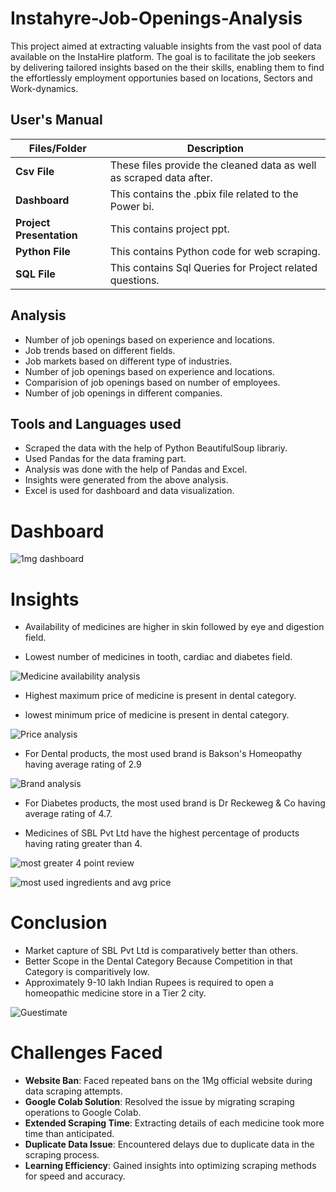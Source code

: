 # Instahyre-Job-Openings-Analysis

This project aimed at extracting valuable insights from the vast pool of data available on the InstaHire platform. The goal is to facilitate the job seekers by delivering tailored insights based on the their skills, enabling them to find the effortlessly employment opportunies based on locations, Sectors and Work-dynamics. 


##   **User's Manual**

| Files/Folder| Description |
| ------------- | ------------- |
| **Csv File** | These files provide the cleaned data as well as scraped data after.  |
| **Dashboard** | This contains the .pbix file related to the Power bi.  |
| **Project Presentation** | This contains project ppt. |
| **Python File** | This contains Python code for web scraping. |
| **SQL File** | This contains Sql Queries for Project related questions. |

##   Analysis

- Number of job openings based on experience and locations.
- Job trends based on different fields.
- Job markets based on different type of industries.
- Number of job openings based on experience and locations.
- Comparision of job openings based on number of employees.
- Number of job openings in different companies.

##  Tools and Languages used

- Scraped the data with the help of Python BeautifulSoup librariy.
- Used Pandas for the data framing part.
- Analysis was done with the help of Pandas and Excel.
- Insights were generated from the above analysis.
- Excel is used for dashboard and data visualization.

# Dashboard
![1mg dashboard](https://github.com/ankitpal154/Capstone_project/assets/139064260/e9d479ef-7ca7-4924-a389-0008cc786d79)



# Insights

- Availability of  medicines are higher in skin followed by eye and digestion field.

- Lowest number of medicines in tooth, cardiac and diabetes field.


![Medicine availability analysis](https://github.com/ankitpal154/Capstone_project/assets/139064260/0a592d2d-c71e-479d-82fd-4e6b552b44ee)


- Highest maximum price of medicine is present in dental category.

- lowest minimum price of medicine is present in dental category.

![Price analysis](https://github.com/ankitpal154/Capstone_project/assets/139064260/aaa5f33b-2b1c-4553-9658-75c3c1064a86)



- For Dental products, the most used brand is Bakson's Homeopathy having average rating of 2.9


![Brand analysis](https://github.com/ankitpal154/Capstone_project/assets/139064260/d5f9a4f3-c7d2-4658-8bd9-4459ffaa5ade)




- For Diabetes products, the most used brand is Dr Reckeweg & Co having average rating of 4.7.

- Medicines of SBL Pvt Ltd have the highest percentage of products having rating greater than 4.


![most greater 4 point review](https://github.com/ankitpal154/Capstone_project/assets/139064260/ff8a85f1-2a46-4351-808a-a820497eebaa)

![most used ingredients and avg price](https://github.com/ankitpal154/Capstone_project/assets/139064260/3b80bcaa-54e2-4dfd-9a7c-9fbdd909a33f)
# Conclusion

- Market capture of SBL Pvt Ltd is comparatively better than others.
- Better Scope in the Dental Category Because Competition in that Category is comparitively low.
- Approximately 9-10 lakh Indian Rupees is required to open a homeopathic medicine store in a Tier 2 city.
 
![Guestimate](https://github.com/ankitpal154/Capstone_project/assets/139064260/22524af8-bb53-48ef-940a-4455a0211aa0)
# Challenges Faced
- **Website Ban**: Faced repeated bans on the 1Mg official website during data scraping attempts.
- **Google Colab Solution**: Resolved the issue by migrating scraping operations to Google Colab.
- **Extended Scraping Time**: Extracting details of each medicine took more time than anticipated.
- **Duplicate Data Issue**: Encountered delays due to duplicate data in the scraping process.
- **Learning Efficiency**: Gained insights into optimizing scraping methods for speed and accuracy.
